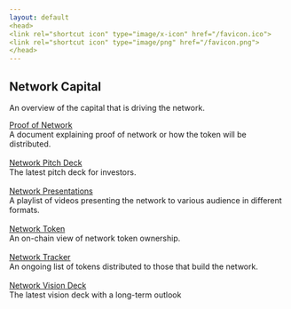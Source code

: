 ```yaml
---
layout: default
<head>
<link rel="shortcut icon" type="image/x-icon" href="/favicon.ico">
<link rel="shortcut icon" type="image/png" href="/favicon.png">
</head>
---
```


## Network Capital
An overview of the capital that is driving the network.

<a href="https://app.skiff.com/docs/695b2531-2143-455c-871a-c7e53ec36995#sl6KBBJ0MLiWsZyIfxY0fvfsR+vKSlHPQ+vuhPkin0E=">Proof of Network</a>
<br>
A document explaining proof of network or how the token will be distributed.
<br>
<br>
<a href="https://network.fund/visiondeck">Network Pitch Deck</a>
<br>
The latest pitch deck for investors.
<br>
<br>
<a href="https://youtu.be/YKKXm36hsSk" target="_blank">Network Presentations</a>
<br>
A playlist of videos presenting the network to various audience in different formats.
<br>
<br>
<a href="https://etherscan.io/token/0x7b5726f8261705f6b9e60094ef4427f8e2f29a44?a=0xA11AF6913D21CaB375086e1eb93A60C7f739B15A">Network Token</a>
<br>
An on-chain view of network token ownership.
<br>
<br>
<a href="https://docs.google.com/spreadsheets/d/1m9o-NVi9G2ksfayXTmo8XrTnp5_gyz4v4nxIQ5MIs8Y">Network Tracker</a>
<br>
An ongoing list of tokens distributed to those that build the network.
<br>
<br>
<a href="https://network.fund/visiondeck">Network Vision Deck</a>
<br>
The latest vision deck with a long-term outlook





